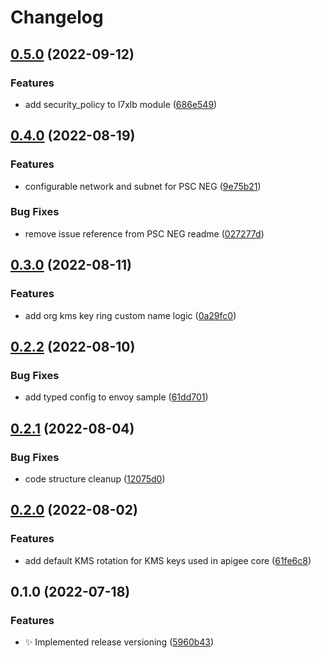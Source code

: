# Changelog

## [0.5.0](https://github.com/apigee/terraform-modules/compare/v0.4.0...v0.5.0) (2022-09-12)


### Features

* add security_policy to l7xlb module ([686e549](https://github.com/apigee/terraform-modules/commit/686e5498ec42c4315f2812de3da3dcd38f8c5bd9))

## [0.4.0](https://github.com/apigee/terraform-modules/compare/v0.3.0...v0.4.0) (2022-08-19)


### Features

* configurable network and subnet for PSC NEG ([9e75b21](https://github.com/apigee/terraform-modules/commit/9e75b210406e7b901afe4219803d0f45b9bbec8c))


### Bug Fixes

* remove issue reference from PSC NEG readme ([027277d](https://github.com/apigee/terraform-modules/commit/027277df65a0db6c716571a90d77675f1f6646a1))

## [0.3.0](https://github.com/apigee/terraform-modules/compare/v0.2.2...v0.3.0) (2022-08-11)


### Features

* add org kms key ring custom name logic ([0a29fc0](https://github.com/apigee/terraform-modules/commit/0a29fc006f49012cd078319f39fda6ec54a1371e))

## [0.2.2](https://github.com/apigee/terraform-modules/compare/v0.2.1...v0.2.2) (2022-08-10)


### Bug Fixes

* add typed config to envoy sample ([61dd701](https://github.com/apigee/terraform-modules/commit/61dd7018fb94675ebe1124cc1136a266fc2d1ea5))

## [0.2.1](https://github.com/apigee/terraform-modules/compare/v0.2.0...v0.2.1) (2022-08-04)


### Bug Fixes

* code structure cleanup ([12075d0](https://github.com/apigee/terraform-modules/commit/12075d0f8706ed15cee742c7eef58eb56760f0c6))

## [0.2.0](https://github.com/apigee/terraform-modules/compare/v0.1.0...v0.2.0) (2022-08-02)


### Features

* add default KMS rotation for KMS keys used in apigee core ([61fe6c8](https://github.com/apigee/terraform-modules/commit/61fe6c8a11cc8a926608096e9b8651dc3616b12f))

## 0.1.0 (2022-07-18)


### Features

* :sparkles: Implemented release versioning ([5960b43](https://github.com/apigee/terraform-modules/commit/5960b43908407603eee29e1d85141d14d102f6c4))
